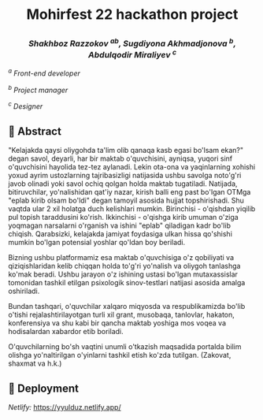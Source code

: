 # <p align="center"> Mohirfest 22 hackathon project</p>
### <p align="center"><em> Shakhboz Razzokov <sup>a</sup><sup>b</sup>, Sugdiyona Akhmadjonova <sup>b</sup>, Abdulqodir Miraliyev <sup>c</sup></em></p>

<p><em><sup>a</sup> Front-end developer</em></p>
<p><em><sup>b</sup> Project manager </em></p>
<p><em><sup>c</sup> Designer </em></p>

## 📌  Abstract
<p>"Kelajakda qaysi oliygohda ta'lim olib qanaqa kasb egasi bo'lsam ekan?" degan savol, deyarli, har bir maktab o'quvchisini, ayniqsa, yuqori sinf o'quvchisini hayolida tez-tez aylanadi. Lekin ota-ona va yaqinlarning xohishi yoxud ayrim ustozlarning tajribasizligi natijasida ushbu savolga noto'g'ri javob olinadi yoki savol ochiq qolgan holda maktab tugatiladi. Natijada, bitiruvchilar, yo'nalishidan qat'iy nazar, kirish balli eng past bo'lgan OTMga "eplab kirib olsam bo'ldi" degan tamoyil asosida hujjat topshirishadi. Shu vaqtda ular 2 xil holatga duch kelishlari mumkin. Birinchisi - o'qishdan yiqilib pul topish taraddusini ko'rish. Ikkinchisi - o'qishga kirib umuman o'ziga yoqmagan narsalarni o'rganish va ishini "eplab" qiladigan kadr bo'lib chiqish. Qarabsizki, kelajakda jamiyat foydasiga ulkan hissa qo'shishi mumkin bo'lgan potensial yoshlar qo'ldan boy beriladi. </p>
<p>Bizning ushbu platformamiz esa maktab o'quvchisiga o'z qobiliyati va qiziqishlaridan kelib chiqqan holda to'g'ri yo'nalish va oliygoh tanlashga ko'mak beradi. Ushbu jarayon o'z ishining ustasi bo'lgan mutaxassislar tomonidan tashkil etilgan psixologik sinov-testlari natijasi asosida amalga oshiriladi. </p>
<p>Bundan tashqari, o'quvchilar xalqaro miqyosda va respublikamizda bo'lib o'tishi rejalashtirilayotgan turli xil grant, musobaqa, tanlovlar, hakaton, konferensiya va shu kabi bir qancha maktab yoshiga mos voqea va hodisalardan xabardor etib boriladi.</p>
<p>O'quvchilarning bo'sh vaqtini unumli o'tkazish maqsadida portalda bilim olishga yo'naltirilgan o'yinlarni tashkil etish ko'zda tutilgan. (Zakovat, shaxmat va h.k.)</p>

## 📌 Deployment
<em>Netlify: </em> https://yyulduz.netlify.app/
